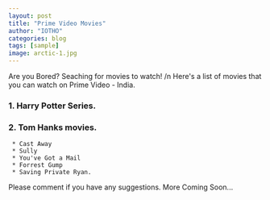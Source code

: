 ```yaml
---
layout: post
title: "Prime Video Movies"
author: "IOTHO"
categories: blog
tags: [sample]
image: arctic-1.jpg
---
```


Are you Bored? Seaching for movies to watch! /n
Here's a list of movies that you can watch on Prime Video - India.



### 1. Harry Potter Series.

### 2. Tom Hanks movies.
     * Cast Away
     * Sully
     * You've Got a Mail
     * Forrest Gump 
     * Saving Private Ryan. 


Please comment if you have any suggestions.
More Coming Soon...
